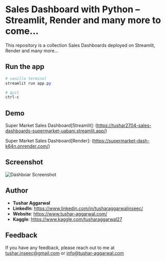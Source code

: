 # Sales Dashboard with Python – Streamlit, Render and many more to come...

This repository is a collection Sales Dashboards deployed on Streamlit, Render and many more...

## Run the app
```Powershell
# vanilla terminal
streamlit run app.py

# quit
ctrl-c
```

## Demo
Super Market Sales Dashboard[Streamlit]: (https://tushar2704-sales-dashboards-supermarket-uabani.streamlit.app/)

Super Market Sales Dashboard[Render]: (https://supermarket-dash-k64n.onrender.com/)

## Screenshot
![Dashboar Screenshot](https://user-images.githubusercontent.com/66141195/232072173-f5cc624b-4583-4ee3-89e8-fb21b6b30a8d.png)

## Author

- <b>Tushar Aggarwal</b>
- <b>LinkedIn</b>: https://www.linkedin.com/in/tusharaggarwalinseec/
- <b>Website</b>: https://www.tushar-aggarwal.com/
- <b>Kaggle</b>: https://www.kaggle.com/tusharaggarwal27



## Feedback

If you have any feedback, please reach out to me at tushar.inseec@gmail.com or info@tushar-aggarwal.com
